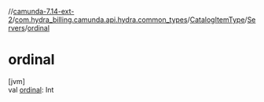 //[camunda-7.14-ext-2](../../../../index.md)/[com.hydra_billing.camunda.api.hydra.common_types](../../index.md)/[CatalogItemType](../index.md)/[Servers](index.md)/[ordinal](ordinal.md)

# ordinal

[jvm]\
val [ordinal](ordinal.md): Int
